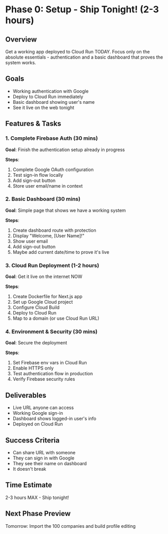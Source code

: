 # Phase 0: Setup - Ship Tonight! (2-3 hours)

## Overview

Get a working app deployed to Cloud Run TODAY. Focus only on the absolute essentials - authentication and a basic dashboard that proves the system works.

## Goals

- Working authentication with Google
- Deploy to Cloud Run immediately
- Basic dashboard showing user's name
- See it live on the web tonight

## Features & Tasks

### 1. Complete Firebase Auth (30 mins)

**Goal**: Finish the authentication setup already in progress

**Steps**:

1. Complete Google OAuth configuration
2. Test sign-in flow locally
3. Add sign-out button
4. Store user email/name in context

### 2. Basic Dashboard (30 mins)

**Goal**: Simple page that shows we have a working system

**Steps**:

1. Create dashboard route with protection
2. Display "Welcome, [User Name]!"
3. Show user email
4. Add sign-out button
5. Maybe add current date/time to prove it's live

### 3. Cloud Run Deployment (1-2 hours)

**Goal**: Get it live on the internet NOW

**Steps**:

1. Create Dockerfile for Next.js app
2. Set up Google Cloud project
3. Configure Cloud Build
4. Deploy to Cloud Run
5. Map to a domain (or use Cloud Run URL)

### 4. Environment & Security (30 mins)

**Goal**: Secure the deployment

**Steps**:

1. Set Firebase env vars in Cloud Run
2. Enable HTTPS only
3. Test authentication flow in production
4. Verify Firebase security rules

## Deliverables

- Live URL anyone can access
- Working Google sign-in
- Dashboard shows logged-in user's info
- Deployed on Cloud Run

## Success Criteria

- Can share URL with someone
- They can sign in with Google
- They see their name on dashboard
- It doesn't break

## Time Estimate

2-3 hours MAX - Ship tonight!

## Next Phase Preview

Tomorrow: Import the 100 companies and build profile editing

